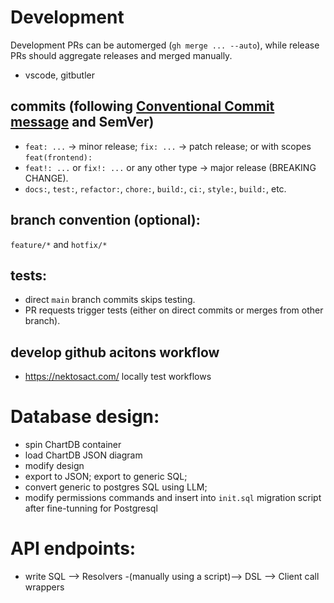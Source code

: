 
# Development 

Development PRs can be automerged (`gh merge ... --auto`), while release PRs should aggregate releases and merged manually.

- vscode, gitbutler

## commits (following [Conventional Commit message](https://www.conventionalcommits.org/) and SemVer)
- `feat: ...` → minor release; `fix: ...` → patch release; or with scopes `feat(frontend):`
- `feat!: ...` or `fix!: ...` or any other type → major release (BREAKING CHANGE).
- `docs:`, `test:`, `refactor:`, `chore:`, `build:`, `ci:`, `style:`, `build:`, etc.

## branch convention (optional): 
`feature/*` and `hotfix/*`

## tests: 
- direct `main` branch commits skips testing. 
- PR requests trigger tests (either on direct commits or merges from other branch).

## develop github acitons workflow 
- https://nektosact.com/ locally test workflows

# Database design: 
- spin ChartDB container
- load ChartDB JSON diagram
- modify design
- export to JSON; export to generic SQL; 
- convert generic to postgres SQL using LLM; 
- modify permissions commands and insert into `init.sql` migration script after fine-tunning for Postgresql

# API endpoints: 
- write SQL ⟶ Resolvers -(manually using a script)⟶ DSL ⟶ Client call wrappers